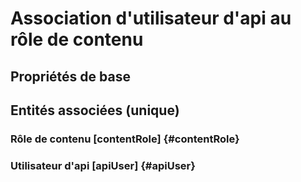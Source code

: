 # Association d'utilisateur d'api au rôle de contenu
<!--- THIS FILE IS GENERATED PLEASE DO NOT EDIT IT DIRECTLY --->



## Propriétés de base



## Entités associées (unique)

### Rôle de contenu [contentRole] {#contentRole}
        

### Utilisateur d'api [apiUser] {#apiUser}
        





